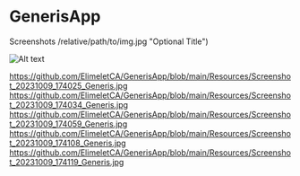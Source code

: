 # GenerisApp
Screenshots
/relative/path/to/img.jpg "Optional Title")

![Alt text](https://github.com/ElimeletCA/GenerisApp/blob/main/Resources/Screen_Recording_20231009_174343_Generis.gif?raw=true)

https://github.com/ElimeletCA/GenerisApp/blob/main/Resources/Screenshot_20231009_174025_Generis.jpg
https://github.com/ElimeletCA/GenerisApp/blob/main/Resources/Screenshot_20231009_174034_Generis.jpg
https://github.com/ElimeletCA/GenerisApp/blob/main/Resources/Screenshot_20231009_174059_Generis.jpg
https://github.com/ElimeletCA/GenerisApp/blob/main/Resources/Screenshot_20231009_174108_Generis.jpg
https://github.com/ElimeletCA/GenerisApp/blob/main/Resources/Screenshot_20231009_174119_Generis.jpg



